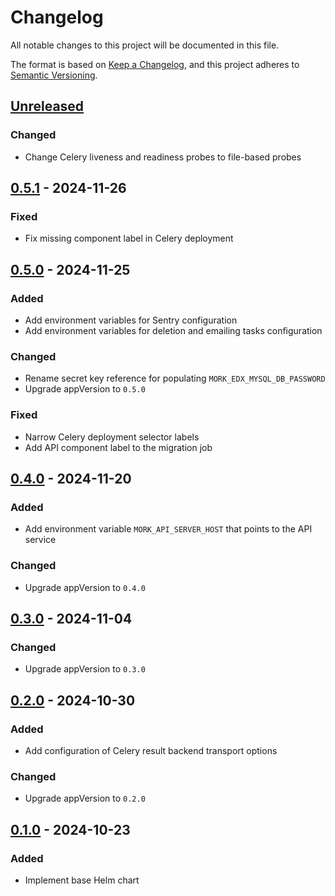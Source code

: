 # Changelog

All notable changes to this project will be documented in this file.

The format is based on [Keep a Changelog](https://keepachangelog.com/en/1.0.0/),
and this project adheres to
[Semantic Versioning](https://semver.org/spec/v2.0.0.html).

## [Unreleased]

### Changed

- Change Celery liveness and readiness probes to file-based probes

## [0.5.1] - 2024-11-26

### Fixed

- Fix missing component label in Celery deployment

## [0.5.0] - 2024-11-25

### Added

- Add environment variables for Sentry configuration
- Add environment variables for deletion and emailing tasks configuration

### Changed

- Rename secret key reference for populating `MORK_EDX_MYSQL_DB_PASSWORD`
- Upgrade appVersion to `0.5.0`

### Fixed

- Narrow Celery deployment selector labels
- Add API component label to the migration job

## [0.4.0] - 2024-11-20

### Added

- Add environment variable `MORK_API_SERVER_HOST` that points to the API service

### Changed

- Upgrade appVersion to `0.4.0`

## [0.3.0] - 2024-11-04

### Changed

- Upgrade appVersion to `0.3.0`

## [0.2.0] - 2024-10-30

### Added

- Add configuration of Celery result backend transport options

### Changed

- Upgrade appVersion to `0.2.0`

## [0.1.0] - 2024-10-23

### Added

- Implement base Helm chart

[unreleased]: https://github.com/openfun/mork/tree/main/src/helm
[0.5.1]: https://github.com/openfun/mork/releases/tag/helm/v0.5.1
[0.5.0]: https://github.com/openfun/mork/releases/tag/helm/v0.5.0
[0.4.0]: https://github.com/openfun/mork/releases/tag/helm/v0.4.0
[0.3.0]: https://github.com/openfun/mork/releases/tag/helm/v0.3.0
[0.2.0]: https://github.com/openfun/mork/releases/tag/helm/v0.2.0
[0.1.0]: https://github.com/openfun/mork/releases/tag/helm/v0.1.0
